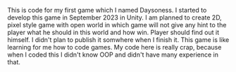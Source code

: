 This is code for my first game which I named Daysoness.
I started to develop this game in September 2023 in Unity.
I am planned to create 2D, pixel style game with open world in which game will 
not give any hint to the player what he should in this world and how win. 
Player should find out it himself.
I didn't plan to publish it somwhere when I finish it. This game is 
like learning for me how to code games.
My code here is really crap, because when I coded this I didn't know OOP and didn't have many experience in that.
